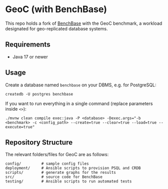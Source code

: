 [benchbase]: https://github.com/cmu-db/benchbase

# GeoC (with BenchBase)

This repo holds a fork of [BenchBase][benchbase] with the GeoC benchmark, a workload designated for geo-replicated database systems.

## Requirements

- Java 17 or newer

## Usage

Create a database named `benchbase` on your DBMS, e.g. for PostgreSQL:

    createdb -U postgres benchbase

If you want to run everything in a single command (replace parameters inside `<>`):

    ./mvnw clean compile exec:java -P <database> -Dexec.args="-b <benchmark> -c <config_path> --create=true --clear=true --load=true --execute=true"

## Repository Structure

The relevant folders/files for GeoC are as follows:

    config/         # sample config files
    deployment/     # Ansible scripts to provision PSQL and CRDB
    scripts/        # generate graphs for the results
    src/            # source code for BenchBase
    testing/        # Ansible scripts to run automated tests
